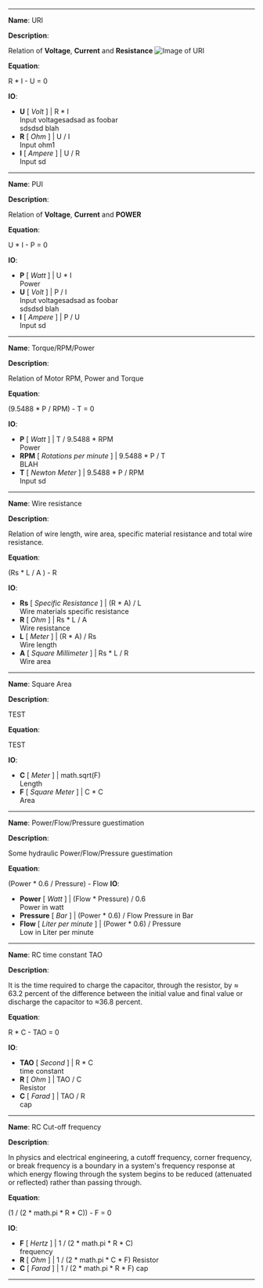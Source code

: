 --------
__Name__: URI


__Description__:

Relation of **Voltage**, **Current** and **Resistance** ![Image of URI](http://www.elektronik-kompendium.de/sites/grd/schalt/15050611.gif)

__Equation__:

R * I - U = 0

__IO__:

* __U__ [ _Volt_ ] | R * I  
Input voltagesadsad as foobar  
sdsdsd blah
* __R__ [ _Ohm_ ] | U / I  
Input ohm1
* __I__ [ _Ampere_ ] | U / R  
Input sd

--------

__Name__: PUI


__Description__:

Relation of **Voltage**, **Current** and **POWER** 

__Equation__:

U * I - P = 0

__IO__:

* __P__ [ _Watt_ ] | U * I  
Power
* __U__ [ _Volt_ ] | P / I  
Input voltagesadsad as foobar  
sdsdsd blah
* __I__ [ _Ampere_ ] | P / U  
Input sd

--------

__Name__: Torque/RPM/Power


__Description__:

Relation of Motor RPM, Power and Torque

__Equation__:

(9.5488 * P / RPM) - T = 0

__IO__:

* __P__ [ _Watt_ ] | T /  9.5488 * RPM   
Power
* __RPM__ [ _Rotations per minute_ ] | 9.5488 * P / T  
BLAH
* __T__ [ _Newton Meter_ ] | 9.5488 * P / RPM  
Input sd

--------

__Name__: Wire resistance


__Description__:

Relation of wire length, wire area, specific material resistance and total wire resistance. 

__Equation__:

(Rs * L  / A ) - R

__IO__:

* __Rs__ [ _Specific Resistance_ ] | (R * A) / L   
Wire materials specific resistance
* __R__ [ _Ohm_ ] | Rs * L  / A   
Wire resistance
* __L__ [ _Meter_ ] | (R * A) / Rs  
Wire length
* __A__ [ _Square Millimeter_ ] | Rs * L / R  
Wire area

--------

__Name__: Square Area


__Description__:

TEST

__Equation__:

TEST

__IO__:

* __C__ [ _Meter_ ] | math.sqrt(F)  
Length
* __F__ [ _Square Meter_ ] | C * C  
Area
--------

__Name__: Power/Flow/Pressure guestimation


__Description__:

Some hydraulic Power/Flow/Pressure guestimation

__Equation__:

(Power * 0.6 / Pressure) - Flow
__IO__:

* __Power__ [ _Watt_ ] | (Flow * Pressure) / 0.6  
Power in watt
* __Pressure__ [ _Bar_ ] |  (Power * 0.6) / Flow 
Pressure in Bar
* __Flow__ [ _Liter per minute_ ] | (Power * 0.6) / Pressure  
Low in Liter per minute

--------

__Name__: RC time constant TAO


__Description__:

It is the time required to charge the capacitor, through the resistor, by ≈ 63.2 percent of the difference between the initial value and final value or discharge the capacitor to ≈36.8 percent.

__Equation__:

R * C - TAO = 0

__IO__:

* __TAO__ [ _Second_ ] | R * C  
time constant
* __R__ [ _Ohm_ ] | TAO / C  
Resistor
* __C__ [ _Farad_ ] | TAO / R  
cap

--------

__Name__: RC Cut-off frequency


__Description__:

In physics and electrical engineering, a cutoff frequency, corner frequency, or break frequency is a boundary in a system's frequency response at which energy flowing through the system begins to be reduced (attenuated or reflected) rather than passing through.

__Equation__:

(1 / (2 * math.pi * R * C)) - F = 0

__IO__:

* __F__ [ _Hertz_ ] | 1 / (2 * math.pi * R * C)   
frequency
* __R__ [ _Ohm_ ] |  1 / (2 * math.pi * C * F)
Resistor
* __C__ [ _Farad_ ] | 1 / (2 * math.pi * R * F)
cap

--------

